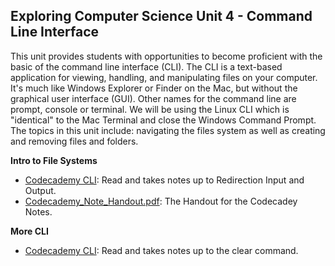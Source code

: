 ## Exploring Computer Science Unit 4 - Command Line Interface

This unit provides students with opportunities to become proficient with the basic of the command line interface (CLI). The CLI is a text-based application for viewing, handling, and manipulating files on your computer. It's much like Windows Explorer or Finder on the Mac, but without the graphical user interface (GUI). Other names for the command line are prompt, console or terminal. We will be using the Linux CLI which is "identical" to the Mac Terminal and close the Windows Command Prompt. The topics in this unit include: navigating the files system as well as creating and removing files and folders.

**Intro to File Systems**
* [Codecademy CLI](https://www.codecademy.com/learn/learn-the-command-line): Read and takes notes up to Redirection Input and Output.
* [Codecademy_Note_Handout.pdf](./Codecademy_Note_Handout.pdf): The Handout for the Codecadey Notes.

**More CLI**
* [Codecademy CLI](https://www.codecademy.com/learn/learn-the-command-line): Read and takes notes up to the clear command.
